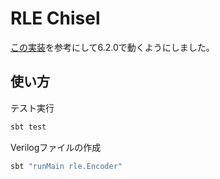 RLE Chisel
=======================

[この実装](https://github.com/AlexMontgomerie/rle-chisel)を参考にして6.2.0で動くようにしました。

## 使い方

テスト実行
```sh
sbt test
```
Verilogファイルの作成
```sh
sbt "runMain rle.Encoder"
```